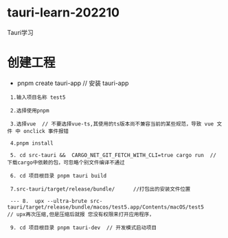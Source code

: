 # tauri-learn-202210
Tauri学习

# 创建工程

- pnpm create tauri-app // 安装  tauri-app
```
 1.输入项目名称 test5

 2.选择使用pnpm

 3.选择vue  // 不要选择vue-ts,其使用的ts版本尚不兼容当前的某些规范，导致 vue 文件 中 onclick 事件报错

 4.pnpm install
 
 5. cd src-tauri &&  CARGO_NET_GIT_FETCH_WITH_CLI=true cargo run  // 下载cargo中依赖的包，可忽略个别文件编译不通过

 6. cd 项目根目录 pnpm tauri build

 7.src-tauri/target/release/bundle/      //打包出的安装文件位置

 --- 8.  upx --ultra-brute src-tauri/target/release/bundle/macos/test5.app/Contents/macOS/test5           // upx再次压缩,但是压缩后就报 您没有权限来打开应用程序，

 9. cd 项目根目录 pnpm tauri-dev  // 开发模式启动项目
 

```